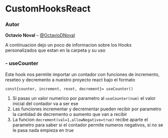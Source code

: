 # CustomHooksReact

### Autor

**Octavio Noval** – [@OctavioDNoval](https://github.com/OctavioDNoval)

A continuacion dejo un poco de informacion sobre los Hooks personalizados que estan en la carpeta y su uso

### **- useCounter**
Este hook nos permite importar un contador con funciones de incremento, reseteo y decremento a nuestro proyecto react bajo el formato

`const{counter, increment, reset, decrement}= useCounter()`

1. Si pasas un valor numerico por parametro al `useCounter(num)` el valor inicial del contador va a ser ese
2. Las funciones incrementar y decrementar pueden recibir por parametro la cantidad de decremento o aumento que van a recibir
3. La funcion `decrement(val=1,allowNegative=true)` recibe aparte el parametro para saber si el contador permite numeros negativos, si no se le pasa nada empieza en true
